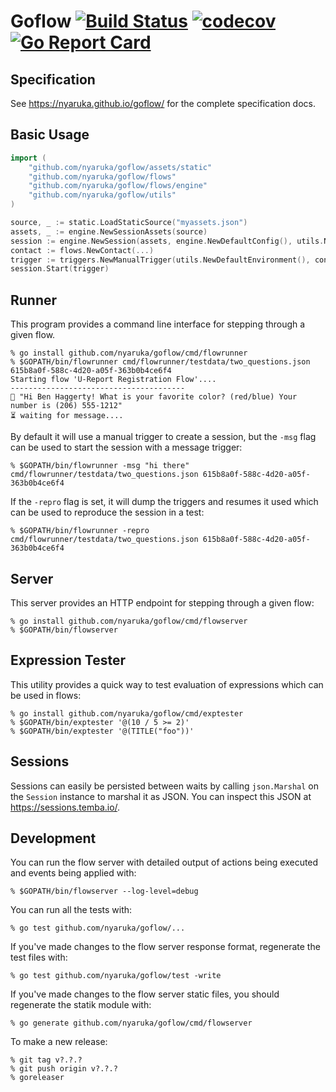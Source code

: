 # Goflow [![Build Status](https://travis-ci.org/nyaruka/goflow.svg?branch=master)](https://travis-ci.org/nyaruka/goflow) [![codecov](https://codecov.io/gh/nyaruka/goflow/branch/master/graph/badge.svg)](https://codecov.io/gh/nyaruka/goflow) [![Go Report Card](https://goreportcard.com/badge/github.com/nyaruka/goflow)](https://goreportcard.com/report/github.com/nyaruka/goflow)

## Specification

See https://nyaruka.github.io/goflow/ for the complete specification docs.

## Basic Usage

```go
import (
    "github.com/nyaruka/goflow/assets/static"
    "github.com/nyaruka/goflow/flows"
    "github.com/nyaruka/goflow/flows/engine"
    "github.com/nyaruka/goflow/utils"
)

source, _ := static.LoadStaticSource("myassets.json")
assets, _ := engine.NewSessionAssets(source)
session := engine.NewSession(assets, engine.NewDefaultConfig(), utils.NewHTTPClient("goflow-flowrunner"))
contact := flows.NewContact(...)
trigger := triggers.NewManualTrigger(utils.NewDefaultEnvironment(), contact, flow.Reference(), nil, time.Now())
session.Start(trigger)
```

## Runner 

This program provides a command line interface for stepping through a given flow.

```
% go install github.com/nyaruka/goflow/cmd/flowrunner
% $GOPATH/bin/flowrunner cmd/flowrunner/testdata/two_questions.json 615b8a0f-588c-4d20-a05f-363b0b4ce6f4
Starting flow 'U-Report Registration Flow'....
---------------------------------------
💬 "Hi Ben Haggerty! What is your favorite color? (red/blue) Your number is (206) 555-1212"
⏳ waiting for message....
```

By default it will use a manual trigger to create a session, but the `-msg` flag can be used
to start the session with a message trigger:

```
% $GOPATH/bin/flowrunner -msg "hi there" cmd/flowrunner/testdata/two_questions.json 615b8a0f-588c-4d20-a05f-363b0b4ce6f4
```

If the `-repro` flag is set, it will dump the triggers and resumes it used which can be used to reproduce the session in a test:

```
% $GOPATH/bin/flowrunner -repro cmd/flowrunner/testdata/two_questions.json 615b8a0f-588c-4d20-a05f-363b0b4ce6f4
```

## Server

This server provides an HTTP endpoint for stepping through a given flow:

```
% go install github.com/nyaruka/goflow/cmd/flowserver
% $GOPATH/bin/flowserver
```

## Expression Tester

This utility provides a quick way to test evaluation of expressions which can be used in flows:

```
% go install github.com/nyaruka/goflow/cmd/exptester
% $GOPATH/bin/exptester '@(10 / 5 >= 2)'
% $GOPATH/bin/exptester '@(TITLE("foo"))'
```

## Sessions

Sessions can easily be persisted between waits by calling `json.Marshal` on the `Session` instance to marshal it as JSON. You can inspect this JSON at https://sessions.temba.io/.

## Development

You can run the flow server with detailed output of actions being executed and events being applied with:

```
% $GOPATH/bin/flowserver --log-level=debug
```

You can run all the tests with:

```
% go test github.com/nyaruka/goflow/...
```

If you've made changes to the flow server response format, regenerate the test files with:

```
% go test github.com/nyaruka/goflow/test -write
```

If you've made changes to the flow server static files, you should regenerate the statik module with:

```
% go generate github.com/nyaruka/goflow/cmd/flowserver
```

To make a new release:

```
% git tag v?.?.?
% git push origin v?.?.?
% goreleaser
```
